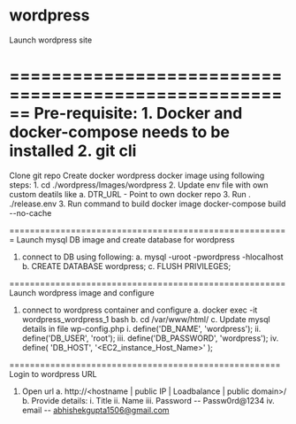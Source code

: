 # wordpress
Launch wordpress site

======================================================
Pre-requisite:
    1. Docker and docker-compose needs to be installed
    2. git cli
======================================================

Clone git repo
Create docker wordpress docker image using following steps:
    1. cd ./wordpress/Images/wordpress 
    2. Update env file with own custom deatils like
        a. DTR_URL - Point to own docker repo
    3. Run . ./release.env
    3. Run command to build docker image
        docker-compose build --no-cache

=======================================================
Launch mysql DB image and create database for wordpress
1. connect to DB using following:
    a. mysql -uroot -pwordpress -hlocalhost
    b. CREATE DATABASE wordpress;
    c. FLUSH PRIVILEGES;

======================================================
Launch wordpress image and configure
1. connect to wordpress container and configure
    a. docker exec -it wordpress_wordpress_1 bash
    b. cd /var/www/html/
    c. Update mysql details in file wp-config.php
        i.  define('DB_NAME', 'wordpress');
        ii. define('DB_USER', 'root');
        iii. define('DB_PASSWORD', 'wordpress');
        iv. define( 'DB_HOST', '<EC2_instance_Host_Name>' );

=====================================================
Login to wordpress URL
1. Open url
    a. http://<hostname | public IP | Loadbalance | public domain>/
    b. Provide details:
        i. Title
        ii. Name
        iii. Password -- Passw0rd@1234
        iv. email -- abhishekgupta1506@gmail.com
